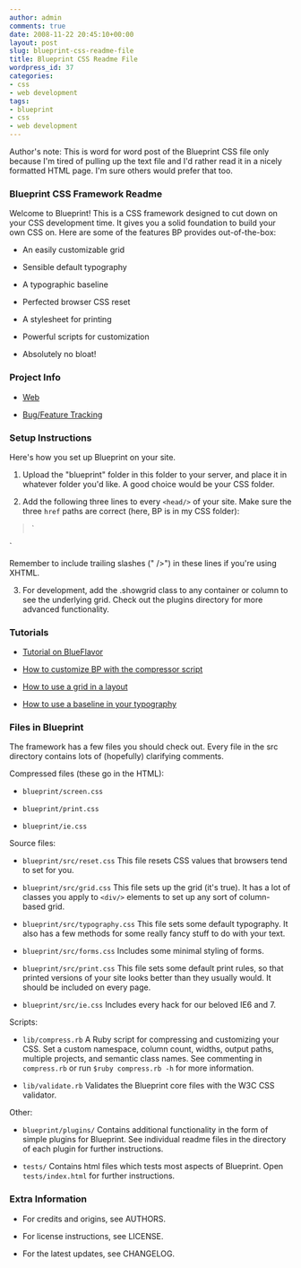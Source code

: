 ```yaml
---
author: admin
comments: true
date: 2008-11-22 20:45:10+00:00
layout: post
slug: blueprint-css-readme-file
title: Blueprint CSS Readme File
wordpress_id: 37
categories:
- css
- web development
tags:
- blueprint
- css
- web development
---
```


Author's note: This is word for word post of the Blueprint CSS file only because I'm tired of pulling up the text file and I'd rather read it in a nicely formatted HTML page. I'm sure others would prefer that too.


### Blueprint CSS Framework Readme


Welcome to Blueprint! This is a CSS framework designed to cut down on your CSS development time.
It gives you a solid foundation to build your own CSS on. Here are some of the features BP provides out-of-the-box:



	
  * An easily customizable grid

	
  * Sensible default typography

	
  * A typographic baseline

	
  * Perfected browser CSS reset

	
  * A stylesheet for printing

	
  * Powerful scripts for customization

	
  * Absolutely no bloat!




### Project Info





	
  * [Web](http://github.com/joshuaclayton/blueprint-css)

	
  * [Bug/Feature Tracking](http://blueprintcss.lighthouseapp.com)




### Setup Instructions


Here's how you set up Blueprint on your site.



	
  1. Upload the "blueprint" folder in this folder to your server, and place it in whatever folder you'd like. A good choice would be your CSS folder.

	
  2. Add the following three lines to every `<head/>` of your site. Make sure the three `href` paths are correct (here, BP is in my CSS folder):


> `<link rel="stylesheet" href="css/blueprint/screen.css" type="text/css" media="screen, projection">
<link rel="stylesheet" href="css/blueprint/print.css" type="text/css" media="print">
<!--[if IE]>
<link rel="stylesheet" href="css/blueprint/ie.css" type="text/css" media="screen, projection">
<![endif]-->`


Remember to include trailing slashes (" />") in these lines if you're using XHTML.

	
  3. For development, add the .showgrid class to any container or column to see the underlying grid.
Check out the plugins directory for more advanced functionality.




### Tutorials





	
  * [Tutorial on BlueFlavor](http://blueflavor.com/blog/design/blueprintcss_101.php)

	
  * [How to customize BP with the compressor script](http://jdclayton.com/blueprints_compress_a_walkthrough.html)

	
  * [How to use a grid in a layout](http://subtraction.com/archives/2007/0318_oh_yeeaahh.php)

	
  * [How to use a baseline in your typography](http://alistapart.com/articles/settingtypeontheweb)




### Files in Blueprint


The framework has a few files you should check out. Every file in the src directory contains lots of (hopefully) clarifying comments.

Compressed files (these go in the HTML):



	
  * `blueprint/screen.css`

	
  * `blueprint/print.css`

	
  * `blueprint/ie.css`


Source files:

	
  * `blueprint/src/reset.css`
This file resets CSS values that browsers tend to set for you.

	
  * `blueprint/src/grid.css`
This file sets up the grid (it's true). It has a lot of classes you apply to `<div/>` elements to set up any sort of column-based grid.

	
  * `blueprint/src/typography.css`
This file sets some default typography. It also has a few methods for some really fancy stuff to do with your text.

	
  * `blueprint/src/forms.css`
Includes some minimal styling of forms.

	
  * `blueprint/src/print.css`
This file sets some default print rules, so that printed versions of your site looks better than they usually would. It should be included on every page.

	
  * `blueprint/src/ie.css`
Includes every hack for our beloved IE6 and 7.


Scripts:

	
  * `lib/compress.rb`
A Ruby script for compressing and customizing your CSS. Set a custom namespace, column count, widths, output paths, multiple projects, and semantic class names. See commenting in `compress.rb` or run `$ruby compress.rb -h` for more information.

	
  * `lib/validate.rb`
Validates the Blueprint core files with the W3C CSS validator.


Other:

	
  * `blueprint/plugins/`
Contains additional functionality in the form of simple plugins for Blueprint. See individual readme files in the directory of each plugin for further instructions.

	
  * `tests/`
Contains html files which tests most aspects of Blueprint. Open `tests/index.html` for further instructions.




### Extra Information





	
  * For credits and origins, see AUTHORS.

	
  * For license instructions, see LICENSE.

	
  * For the latest updates, see CHANGELOG.


